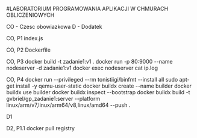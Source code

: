 #LABORATORIUM PROGRAMOWANIA APLIKACJI W CHMURACH OBLICZENIOWYCH

CO - Czesc obowiazkowa
D - Dodatek

CO, P1
index.js

CO, P2
Dockerfile

CO, P3
docker build -t zadanie1:v1 .
docker run -p 80:9000 --name nodeserver -d zadanie1:v1
docker exec nodeserver cat ip.log

CO, P4
docker run --privileged --rm tonistiigi/binfmt --install all
sudo apt-get install -y qemu-user-static
docker buildx create --name builder
docker buildx use builder
docker buildx inspect --bootstrap
docker buildx build -t gvbriel/gp_zadanie1:server --platform linux/arm/v7,linux/arm64/v8,linux/amd64 --push .

D1

D2, P1.1
docker pull registry
